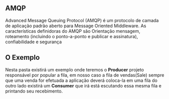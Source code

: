 ## AMQP

Advanced Message Queuing Protocol (AMQP) é um protocolo de camada de aplicação padrão aberto para Message Oriented Middleware. As características definidoras do AMQP são Orientação mensagem, roteamento (incluindo o ponto-a-ponto e publicar e assinatura), confiabilidade e segurança

## O Exemplo

Nesta pasta existirá um exemplo onde teremos o **Producer** projeto responsável por popular a fila, em nosso caso a fila de vendas(Sale) sempre que uma venda for efetuada a aplicação deverá coloca-la em uma fila do outro lado existirá um **Consumer** que irá está escutando essa mesma fila e printando seu recebimento.
